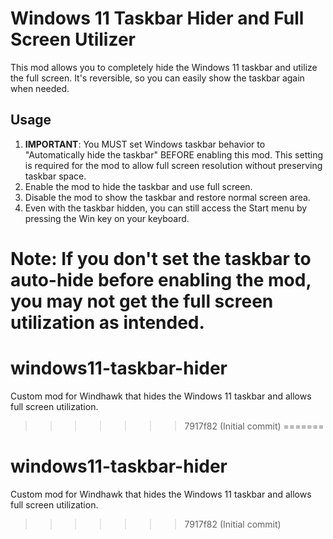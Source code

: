 # Windows 11 Taskbar Hider and Full Screen Utilizer

This mod allows you to completely hide the Windows 11 taskbar and utilize the full screen. It's reversible, so you can easily show the taskbar again when needed.

## Usage

1. **IMPORTANT**: You MUST set Windows taskbar behavior to "Automatically hide the taskbar" BEFORE enabling this mod. This setting is required for the mod to allow full screen resolution without preserving taskbar space.
2. Enable the mod to hide the taskbar and use full screen.
3. Disable the mod to show the taskbar and restore normal screen area.
4. Even with the taskbar hidden, you can still access the Start menu by pressing the Win key on your keyboard.

**Note**: If you don't set the taskbar to auto-hide before enabling the mod, you may not get the full screen utilization as intended.
=======
# windows11-taskbar-hider
 Custom mod for Windhawk that hides the Windows 11 taskbar and allows full screen utilization.
>>>>>>> 7917f82 (Initial commit)
=======
# windows11-taskbar-hider
 Custom mod for Windhawk that hides the Windows 11 taskbar and allows full screen utilization.
>>>>>>> 7917f82 (Initial commit)
